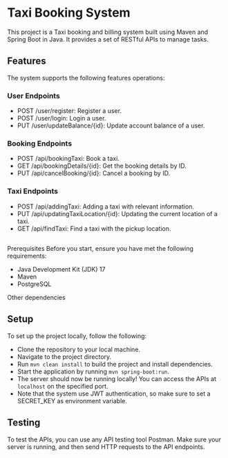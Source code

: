 # Taxi Booking System

This project is a Taxi booking and billing system built using Maven and Spring Boot in Java. It provides a set of RESTful APIs to manage tasks.

## Features

The system supports the following features operations:

### User Endpoints

* POST /user/register: Register a user.
* POST /user/login: Login a user.
* PUT /user/updateBalance/{id}: Update account balance of a user.

### Booking Endpoints

* POST /api/bookingTaxi: Book a taxi.
* GET /api/bookingDetails/{id}: Get the booking details by ID.
* PUT /api/cancelBooking/{id}: Cancel a booking by ID.

### Taxi Endpoints

* POST /api/addingTaxi: Adding a taxi with relevant information.
* PUT /api/updatingTaxiLocation/{id}: Updating the current location of a taxi.
* GET /api/findTaxi: Find a taxi with the pickup location. 


##
Prerequisites
Before you start, ensure you have met the following requirements:


* Java Development Kit (JDK) 17
* Maven
* PostgreSQL

Other dependencies

## Setup

To set up the project locally, follow the following:

* Clone the repository to your local machine.
* Navigate to the project directory.
* Run `mvn clean install` to build the project and install dependencies.
* Start the application by running `mvn spring-boot:run`.
* The server should now be running locally! You can access the APIs at `localhost` on the specified port.
* Note that the system use JWT authentication, so make sure to set a SECRET_KEY as environment variable.

## Testing
To test the APIs, you can use any API testing tool Postman. Make sure your server is running, and then send HTTP requests to the API endpoints.
